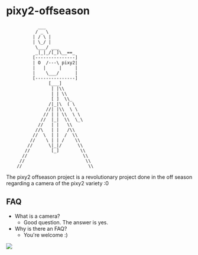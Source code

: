 # pixy2-offseason

```
            ___
           / _ \
          | / \ |
          | \_/ |
           \___/ ___
           _|_|_/[_]\__==_
          [---------------]
          | O  /---\ pixy2| 
          |   |     |     |
          |    \___/      |
          [---------------]
                [___]
                 | |\\
                 | | \\
                 [ ]  \\_
                /|_|\  ( \
               //| |\\  \ \
              // | | \\  \ \
             //  |_|  \\  \_\
            //   | |   \\
           //\   | |   /\\
          //  \  | |  /  \\
         //    \ | | /    \\
        //      \|_|/      \\
       //        [_]        \\
      //                     \\
     //                       \\
    //                         \\
```

The pixy2 offseason project is a revolutionary project done in the off season regarding a camera of the pixy2 variety :0

## FAQ

- What is a camera?
    - Good question. The answer is yes.
- Why is there an FAQ?
    - You're welcome :)

<img src="https://cdn-shop.adafruit.com/1200x900/1906-04.jpg" align="center">